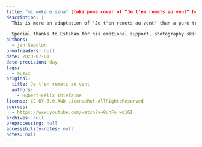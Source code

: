 ```yaml
---
title: "mi weka e sina" (toki pona cover of "Je t'en remets au vent" by Hubert-Félix Thiéfaine)
description: |
  This is more an adaptation of "Je t'en remets au vent" than a pure translation. I tried to keep the general meaning, but as he's a very poetic author, a lot has been lost to translation.
  
  Special thanks to Esteban for his emotional support, photography skills, and various advice
authors:
  - jan Sepulon
proofreaders: null
date: 2023-07-01
date-precision: day
tags:
  - music
original:
  title: Je t'en remets au vent
  authors:
    - Hubert-Félix Thiéfaine
license: CC-BY-3.0 AND LicenseRef-AllRightsReserved
sources:
  - https://www.youtube.com/watch?v=8uhFo_wq1GI
archives: null
preprocessing: null
accessibility-notes: null
notes: null
---
```


